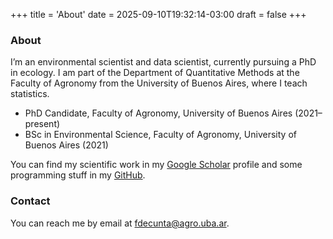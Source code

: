 +++
title = 'About'
date = 2025-09-10T19:32:14-03:00
draft = false
+++

### About

I’m an environmental scientist and data scientist, currently pursuing a PhD in ecology. I am part of the Department of Quantitative Methods at the Faculty of Agronomy from the University of Buenos Aires, where I teach statistics.


- PhD Candidate, Faculty of Agronomy, University of Buenos Aires (2021–present)
- BSc in Environmental Science, Faculty of Agronomy, University of Buenos Aires (2021)

You can find my scientific work in my [Google Scholar](https://scholar.google.com/citations?user=ZuiT7QMAAAAJ&hl=es&oi=ao) profile and some programming stuff in my [GitHub](https://github.com/fdecunta).

### Contact

You can reach me by email at [fdecunta@agro.uba.ar](mailto:fdecunta@agro.uba.ar).
